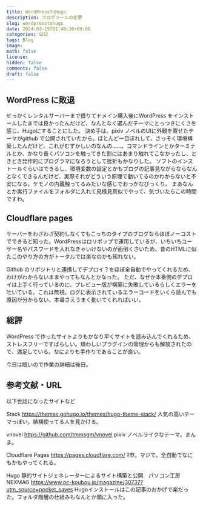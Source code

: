 ```yaml
---
title: WordPressToHugo
description: ブログツールの変更
slug: wordpresstohugo
date: 2024-03-15T01:40:30+09:00
categories: 日記
tags: Blog
image:
math: false
license:
hidden: false
comments: false
draft: false
---
```


## WordPress に敗退

せっかくレンタルサーバーまで借りてドメイン購入後にWordPress をインストールしたまでは良かったんだけど、なんとなく選んだテーマにとっつきにくさを感じ、Hugoにすることにした。
決め手は、pixiv ノベルのUIに外観を寄せたテーマがgithub で公開されていたから。ほとんど一目ぼれして、さっそく環境構築したんだけど、これがむずかしいのなんの……。コマンドラインとかターミナルとか、かなり長くパソコンを触ってきた割にはあまり触れてこなかったし、ときどき発作的にプログラマになろうとして挫折もかなりした。
ソフトのインストールぐらいはできるし、環境変数の設定とかもブログの記事見ながらならなんとなくできるんだけど、実際それがどういう原理で動いてるのかわからないと不安になる。ケモノの内蔵触ってるみたいな感じでおっかなびっくり。
まあなんとか実行ファイルをフォルダに入れて見様見真似でやって、気づいたらこの時間ですわ。

## Cloudflare pages
サーバーをわざわざ契約しなくてもこっちのタイプのブログならほぼノーコストでできると知った。WordPressはロリポップで運用しているが、いちいちユーザー名やパスワードを入れなきゃいけないのが面倒くさいため、昔のHTMLに似たこのやり方の方がトータルでは楽なのかも知れない。

Github のリポジトリと連携してデプロイ？をほぼ全自動でやってくれるため、わけがわからないままやってもなんとかなった。
ただ、なぜか本番側のデプロイは上手く行っているのに、プレビュー版が構築に失敗しているらしくエラーを吐いている。これは無視。ログに表示されているエラーコードをいくら読んでも原因が分からない、本番さえうまく動いてくれればいい。

## 総評

WordPress で作ったサイトよりもかなり早くサイトを読み込んでくれるため、ストレスフリーですばらしい。煩わしいプラグインの管理からも解放されたので、満足している。なによりも手作りであることが良い。

今日は眠いので作業の詳細は後日。

## 参考文献・URL

以下世話になったサイトなど

Stack
https://themes.gohugo.io/themes/hugo-theme-stack/
人気の高いテーマっぽい。結構使ってる人を見かける。

vnovel
https://github.com/tmmsgm/vnovel
pixiv ノベルライクなテーマ。まんま。

Cloudflare Pages
https://pages.cloudflare.com/
ﾈ申。マジで。全自動でなにもかもやってくれる。

Hugo 静的サイトジェネレーターによるサイト構築と公開　パソコン工房NEXMAG
https://www.pc-koubou.jp/magazine/30737?utm_source=pocket_saves
Hugoインストールはこの記事のおかげで楽だった。フォルダ階層の仕組みもなんとか頭に入った。